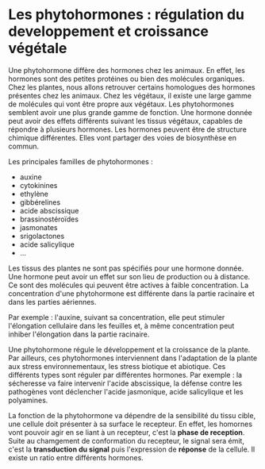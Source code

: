 # Les phytohormones : régulation du developpement et croissance végétale

Une phytohormone diffère des hormones chez les animaux. En effet, les hormones sont des petites protéines ou bien des molécules organiques. Chez les plantes, nous allons retrouver certains homologues des hormones présentes chez les animaux. Chez les végétaux, il existe une large gamme de molécules qui vont être propre aux végétaux. Les phytohormones semblent avoir une plus grande gamme de fonction. Une hormone donnée peut avoir des effets différents suivant les tissus végétaux, capables de répondre à plusieurs hormones. Les hormones peuvent être de structure chimique différentes. Elles vont partager des voies de biosynthèse en commun.

Les principales familles de phytohormones :

* auxine
* cytokinines
* ethylène
* gibbérelines
* acide abscissique
* brassinostéroïdes
* jasmonates
* srigolactones
* acide salicylique
* ...

Les tissus des plantes ne sont pas spécifiés pour une hormone donnée. Une hormone peut avoir un effet sur son lieu de production ou à distance. Ce sont des molécules qui peuvent être actives à faible concentration. La concentration d'une phytohormone est différente dans la partie racinaire et dans les parties aériennes.

Par exemple : l'auxine, suivant sa concentration, elle peut stimuler l'élongation cellulaire dans les feuilles et, à même concentration peut inhiber l'élongation dans la partie racinaire.  

Une phytohormone régule le développement et la croissance de la plante. Par ailleurs, ces phytohormones interviennent dans l'adaptation de la plante aux stress environnementaux, les stress biotique et abiotique. Ces différents types sont réguler par différentes hormones. Par exemple : la sécheresse va faire intervenir l'acide abscissique, la défense contre les pathogènes vont déclencher l'acide jasmonique, acide salicylique et les polyamines.

La fonction de la phytohormone va dépendre de la sensibilité du tissu cible, une cellule doit présenter à sa surface le recepteur. En effet,  les homornes vont pouvoir agir en se liant à un recepteur, c'est la **phase de reception**. Suite au chamgement de conformation du recepteur, le signal sera émit, c'est la **transduction du signal** puis l'expression de **réponse** de la cellule. Il existe un ratio entre différents hormones.  
